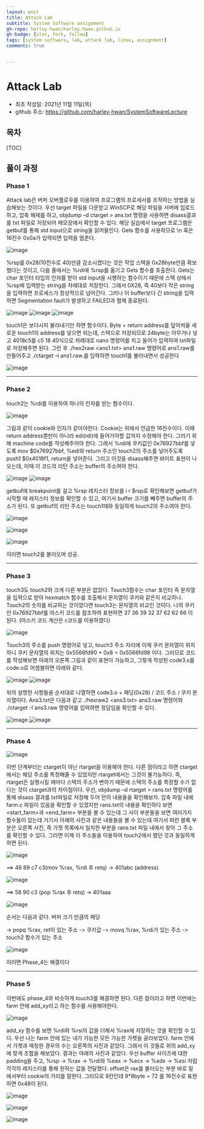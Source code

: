 ```yaml
---
layout: post
title: Attack Lab
subtitle: System Software assignment
gh-repo: harley-hwan/harley-hwan.github.io
gh-badge: [star, fork, follow]
tags: [system software, lab, attack lab, linux, assignment]
comments: true


---
```



# Attack Lab

- 최초 작성일: 2021년 11월 11일(목)
- github 주소: https://github.com/harley-hwan/SystemSoftwareLecture


## 목차

[TOC]

## 풀이 과정

### Phase 1

Attack lab은 버퍼 오버플로우를 이용하여 프로그램의 프로세서를 조작하는 방법을 실습해보는 것이다. 우선 target 파일을 다운받고 WinSCP로 해당 파일을 서버에 업로드하고, 압축 해제를 하고, 
objdump –d ctarget > ans.txt 명령을 사용하면 disass결과를 txt 파일로 저장되어 메모장에서 확인할 수 있다. 해당 실습에서 target 프로그램은 getbuf를 통해 std input으로 string을 읽어들인다. Gets 함수를 사용하므로 \n 혹은 16진수 0x0a가 입력되면 입력을 멈춘다.

![image](https://user-images.githubusercontent.com/68185569/141251877-d9b3068e-48f7-46fc-b4a8-11b3f96495a7.png)

%rsp를 0x28(10진수로 40)만큼 감소시켰다는 것은 작업 스택을 0x28byte만큼 확보했다는 것이고, 다음 줄에서는 %rdi에 %rsp를 옮기고 Gets 함수를 호출한다. Gets는 char 포인터 타입의 인자를 받아 std input을 시행하는 함수이기 때문에 스택 상에서 %rsp에 입력받는 string을 차례대로 저장한다. 그래서 0X28, 즉 40보다 작은 string을 입력하면 프로세스가 정상적으로 넘어간다. 그러나 이 buffer보다 긴 string을 입력하면 Segmentation fault가 발생하고 FAILED과 함께 종료된다.

![image](https://user-images.githubusercontent.com/68185569/141251896-cb753c2b-ac80-4ed5-8edc-cfe7aea3ba77.png)
![image](https://user-images.githubusercontent.com/68185569/141251924-74511ba1-bf94-4a47-aeea-acd511cb76a2.png)
![image](https://user-images.githubusercontent.com/68185569/141251938-cb69ffa6-d419-4cbc-9fc8-38654513878a.png)

touch1은 보다시피 불러내기만 하면 함수이다. Byte + return address를 덮어씌울 새로운 touch1의 address를 넣으면 되는데, 스택으로 저장되므로 24byte는 아무거나 넣고 4018c5를 c5 18 40식으로 차례대로 nano 명령어를 치고 들어가 입력하여 txt파일로 저장해주면 된다. 
그런 후 ./hex2raw <ans1.txt> ans1.raw 명령어로 ans1.raw를 만들어주고 ./ctarget –i ans1.raw.를 입력하면 touch1를 불러내면서 성공한다

![image](https://user-images.githubusercontent.com/68185569/141251972-abb14dff-4af0-4eda-9d1d-e5460684b6a0.png)

---

### Phase 2

touch2는 %rdi를 이용하여 하나의 인자를 받는 함수이다.

![image](https://user-images.githubusercontent.com/68185569/141252021-94735188-2e9e-4665-99dc-28cb1cd56f08.png)

그림과 같이 cookie와 인자가 같아야한다. Cookie는 위에서 언급한 16진수이다. 이때 return address뿐만이 아니라 edi(rdi)에 들어가야할 값까지 수정해야 한다. 그러기 위해 machine code를 작성해주어야 한다. 그래서 %rdi에 쿠키값인 0x76927bbf를 넣도록 mov $0x76927bbf, %edi와 return 주소인 touch2의 주소를 넣어주도록 push1 $0x4018f1, return을 넣어준다. 그리고 이것을 disass해주면 바이트 표현이 나오는데, 이때 이 코드의 리턴 주소는 buffer의 주소여야 한다.

![image](https://user-images.githubusercontent.com/68185569/141252047-fa9131d3-f85e-438c-8850-1a2a336f0216.png)
![image](https://user-images.githubusercontent.com/68185569/141252062-aa2acb3a-8877-4791-b200-055e5c48f090.png)

getbuf에 breakpoint를 걸고 %rsp 레지스터 정보를 i r $rsp로 확인해보면 getbuf가 시작할 때 레지스터 정보를 확인할 수 있고, 여기서 buffer 크기를 빼주면 buffer의 주소가 된다. 또 getbuf의 리턴 주소는 touch1때와 동일하게 touch2의 주소여야 한다.

![image](https://user-images.githubusercontent.com/68185569/141252101-48ba290c-4f55-43d4-9482-fd5e615b0368.png)

![image](https://user-images.githubusercontent.com/68185569/141252112-9e265f96-6fe8-4fd9-b93e-e08a192f008d.png)

![image](https://user-images.githubusercontent.com/68185569/141252125-0ef9fd71-ccf5-4fd9-a1b1-9d832ed82e9c.png)

이러면 touch2를 불러오며 성공.

---

### Phase 3

touch3도 touch2와 크게 다른 부분은 없었다.
Touch3함수는 char 포인터 즉 문자열을 입력으로 받아 hexmatch 함수를 호출해서 문자열이 쿠키와 같은지 비교하나. Touch2의 숫자를 비교하는 것이었다면 touch3는 문자열의 비교인 것이다.
나의 쿠키인 0x76927bbf를 아스키 코드를 참조하여 표현하면 37 36 39 32 37 62 62 66 이 된다.
(아스키 코드 계산은 c코드를 이용하였다)

![image](https://user-images.githubusercontent.com/68185569/141252192-6c3b9daf-0b22-4f49-a281-39d8fb656e90.png)

Touch3의 주소를 push 명령어로 넣고, touch3 주소 자리에 이제 쿠키 문자열이 위치하니 쿠키 문자열의 위치는 0x5566fd90 + 0x8 = 0x5566fd98 이다. 그러므로 코드를 작성해보면 아래의 오른쪽 그림과 같이 표현이 가능하고, 그렇게 작성된 code3.s를 code.o로 어셈블하면 아래와 같다.

![image](https://user-images.githubusercontent.com/68185569/141252216-02cc00ed-4f39-445c-804e-efc14a6ce4ae.png)
![image](https://user-images.githubusercontent.com/68185569/141252233-eda161db-b376-4246-858e-3029f4d4213a.png)

위의 설명한 사항들을 순서대로 나열하면 code3.o + 패딩(0x28) / 코드 주소 / 쿠키 문자열이다.
Ans3.txt은 다음과 같고 ./hexraw2 <ans3.txt> ans3.raw 명령어와 ./ctarget -I ans3.raw 명령어를 입력하면 정답임을 확인할 수 있다.

![image](https://user-images.githubusercontent.com/68185569/141252252-c0001a04-5cd8-4c57-aa60-2f7dd58c620d.png)
![image](https://user-images.githubusercontent.com/68185569/141252278-a9637a57-4941-474a-9aa2-0a02d4a81333.png)

---

### Phase 4

![image](https://user-images.githubusercontent.com/68185569/141252323-4e665d1b-4bfb-4ac4-96c9-262d856d72ec.png)

이번 단계부터는 ctarget이 아닌 rtarget을 이용해야 한다. 다른 점이라고 하면 ctarget에서는 해당 주소를 특정해줄 수 있었지만 rtarget에서는 그것이 불가능하다. 즉, rtarget은 실행시킬 때마다 스택의 주소가 변하기 때문에 스택의 주소를 특정할 수가 없다는 것이 ctarget과의 차이점이다.
우선, objdump –d rtarget > rans.txt 명령어를 통해 disass 결과를 txt파일로 저장해 두어 안의 내용들을 확인해보자. 압축 파일 내에 farm.c 파일이 있음을 확인할 수 있겠지만 rans.txt의 내용을 확인하다 보면 <start_farm>과 <end_farm> 부분을 볼 수 있는데 그 사이 부분들을 보면 여러가지 함수들이 있는데 거기서 아래의 사진과 같은 내용들을 볼 수 있는데 여기서 파란 블록 부분은 오른쪽 사진, 즉 가젯 목록에서 일치한 부분을 rans.txt 파일 내에서 찾아 그 주소를 확인할 수 있다.
그러면 이제 이 주소들을 이용하여 touch2에서 했던 것과 동일하게 하면 된다.

![image](https://user-images.githubusercontent.com/68185569/141252360-afe0a5cf-7317-4987-80c4-59a05aeac65f.png)

==>	48 89 c7 c3(mov %rax, %rdi 후 retq) -> 401abc (address)

![image](https://user-images.githubusercontent.com/68185569/141252397-f0b064fb-add1-4210-8d15-39c4c92b0a85.png)

==>	58 90 c3 (pop %rax 후 retq) -> 401aaa

![image](https://user-images.githubusercontent.com/68185569/141252444-f90f9de4-9de0-4ca6-8c55-6a5e8788917d.png)

순서는 다음과 같다. 버퍼 크기 만큼의 패딩 

-> popq %rax, ret이 있는 주소 
-> 쿠키값 
-> movq %rax, %rdi가 있는 주소 
-> touch2 함수가 있는 주소

![image](https://user-images.githubusercontent.com/68185569/141252471-c553027d-a1da-4ae7-a5be-a91141f76867.png)

이러면 Phase_4는 해결이다

---

### Phase 5

이번에도 phase_4와 비슷하게 touch3를 해결하면 된다. 다른 점이라고 하면 이번에는 farm 안에 add_xy라고 하는 함수를 사용해야한다.

![image](https://user-images.githubusercontent.com/68185569/141252517-fc828f23-1d73-4ade-8a2b-057ea45b39d7.png)

add_xy 함수를 보면 %rdi와 %rsi의 값을 더해서 %rax에 저장하는 것을 확인할 수 있다.
우선 나는 farm 안에 있는 내가 가능한 모든 가능한 가젯을 골라보았다.
farm 안에서 가젯과 매칭한 경우의 수는 오른쪽의 사진과 같았다.
그래서 이 것들로 위의 add_xy에 맞게 조합을 해보았다.
결과는 아래의 사진과 같았다.
우선 buffer 사이즈에 대한 padding을 주고,
%rsp -> %rax -> %rdi와
%eax -> %ecx -> %edx -> %esi 
처럼 각각의 레지스터를 통해 원하는 값을 전달했다.
offset은 rax를 불러오는 부분 바로 밑에서부터 cookie의 거리를 말한다. 그러므로 9칸인데 9*8byte = 72
를 16진수로 표현하면 0x48이 된다.

![image](https://user-images.githubusercontent.com/68185569/141252584-f899a136-bd04-42bf-9e4c-21b93e77d344.png)

![image](https://user-images.githubusercontent.com/68185569/141252606-80b578a6-61a5-404a-ac84-8b03aea1a931.png)

![image](https://user-images.githubusercontent.com/68185569/141252632-2de11cf9-2563-40a0-9e43-d0962fd0b192.png)





